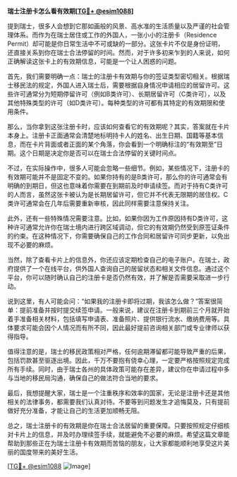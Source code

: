 **瑞士注册卡怎么看有效期[[TG💪+ @esim1088](https://t.me/s/esim1088)]**

提到瑞士，很多人会想到它那如画般的风景、高水准的生活质量以及严谨的社会管理体系。而作为在瑞士居住或工作的外国人，一张小小的注册卡（Residence Permit）却可能是你日常生活中不可或缺的一部分。这张卡片不仅是身份证明，还直接关系到你在瑞士合法停留的时间。然而，对于许多初来乍到的人来说，如何正确解读这张卡上的有效期信息，可能是一个让人困惑的问题。

首先，我们需要明确一点：瑞士的注册卡有效期与你的签证类型密切相关。根据瑞士移民法的规定，外国人进入瑞士后，需要根据自身情况申请相应的居留许可。这些许可通常分为短期停留许可（例如B类许可）、长期居留许可（C类许可），以及其他特殊类型的许可（如D类许可）。每种类型的许可都有其特定的有效期限和使用条件。

那么，当你拿到这张注册卡时，应该如何查看它的有效期呢？其实，答案就在卡片本身上。注册卡正面通常会清楚地标明持卡人的姓名、出生日期、国籍等基本信息，而在卡片背面或者正面的某个角落，你会看到一个明确标注的“有效期至”日期。这个日期是决定你是否可以在瑞士合法停留的关键时间点。

不过，在实际操作中，很多人可能会忽略一些细节。例如，某些情况下，注册卡的有效期可能并不是固定不变的。如果你持有的是B类许可，那么你的许可通常会有明确的到期日，但这也意味着你需要在到期前及时申请续签。而对于持有C类许可的人而言，虽然这张卡被认为是长期居留许可，但它并不代表无限期的居住权。C类许可通常会在几年后需要重新审核，因此同样需要注意保持关注。

此外，还有一些特殊情况需要注意。比如，如果你因为工作原因持有D类许可，这种许可通常允许你在瑞士境内进行跨区域调动，但它的有效期仍然受到原签证条件的约束。在这种情况下，你需要确保自己的工作合同和居留许可同步更新，以免出现不必要的麻烦。

当然，除了查看卡片上的信息外，你还应该定期检查自己的电子账户。在瑞士，政府提供了一个在线平台，供外国人查询自己的居留状态和相关文件信息。通过这个平台，你可以随时确认自己的注册卡是否仍然有效，并了解是否需要采取进一步行动。

说到这里，有人可能会问：“如果我的注册卡即将过期，我该怎么做？”答案很简单：提前准备并按时提交续签申请。一般来说，建议在注册卡到期前三个月就开始着手准备相关材料，包括填写申请表、准备照片、提供银行流水、缴纳费用等。具体要求可能会因个人情况而有所不同，因此最好提前咨询相关部门或专业律师以获得指导。

值得注意的是，瑞士的移民政策相对严格，任何逾期滞留都可能导致严重的后果，包括罚款甚至驱逐出境。因此，千万不要抱有侥幸心理，一定要严格按照规定完成所有手续。同时，由于瑞士各州的具体政策可能存在差异，建议你在申请过程中多与当地的移民局沟通，确保自己的做法符合当地的要求。

最后，我想提醒大家，瑞士是一个注重秩序和效率的国家，无论是注册卡还是其他相关的法律事务，都需要我们认真对待。不要等到问题发生才追悔莫及，只有提前做好充分准备，才能让自己的生活更加顺畅无阻。

总之，瑞士注册卡的有效期是你在瑞士合法居留的重要保障。只要按照规定仔细核对卡片上的信息，并及时办理续签手续，就能避免不必要的麻烦。希望这篇文章能帮助到那些正在为瑞士注册卡有效期而苦恼的朋友，让大家都能顺利地享受这片美丽的国度带来的美好生活。

[[TG💪+ @esim1088](https://t.me/s/esim1088) ![Image](https://i.postimg.cc/4NQfJmqS/Snipaste-2025-05-13-00-14-12.png)]